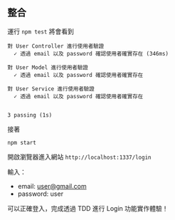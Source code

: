 ## 整合

運行 `npm test` 將會看到

```
對 User Controller 進行使用者驗證
  ✓ 透過 email 以及 password 確認使用者確實存在 (346ms)

對 User Model 進行使用者驗證
  ✓ 透過 email 以及 password 確認使用者確實存在

對 User Service 進行使用者驗證
  ✓ 透過 email 以及 password 確認使用者確實存在


3 passing (1s)
```

接著

`npm start`

開啟瀏覽器進入網站 `http://localhost:1337/login`

輸入：

* email: user@gmail.com
* password: user

可以正確登入，完成透過 TDD 進行 Login 功能實作體驗！
